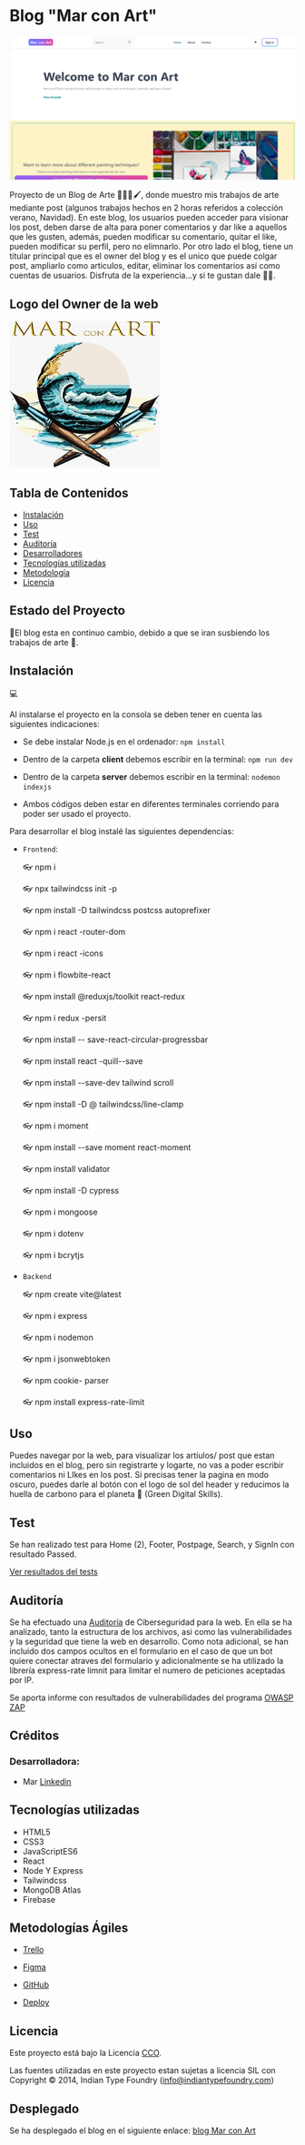 # Blog "Mar con Art"

![imagen Home](./client/src/assets/MainScreen.png)

Proyecto de un Blog de Arte 👩🏼‍🎨🖌️, donde muestro mis trabajos de arte mediante post (algunos trabajos hechos en 2 horas referidos a colección verano, Navidad). En este blog, los usuarios pueden acceder para visionar los post, deben darse de alta para poner comentarios y dar like a aquellos que les gusten, además, pueden modificar su comentario, quitar el like, pueden modificar su perfil, pero no elimnarlo. Por otro lado el blog, tiene un titular principal que es el owner del blog y es el unico que puede colgar post, ampliarlo como articulos, editar, eliminar los comentarios así como cuentas de usuarios. Disfruta de la experiencia...y si te gustan dale 👍🏼. 

## Logo del Owner de la web

![imagen del logo](./client/src/assets/LogoMarArt.jpeg)

## Tabla de Contenidos

- [Instalación](#instalación)
- [Uso](#uso)
- [Test](#test)
- [Auditoría](#auditoria)
- [Desarrolladores](#desarrolladores)
- [Tecnologías utilizadas](#tecnologia)
- [Metodología](#metodología)
- [Licencia](#licencia)

## Estado del Proyecto
🚧El blog esta en continuo cambio, debido a que se iran susbiendo los trabajos de arte 🚧.

## Instalación
💻

Al instalarse el proyecto en la consola se deben tener en cuenta las siguientes indicaciones: <br>
- Se debe instalar Node.js en el ordenador: ```npm install```
- Dentro de la carpeta **client** debemos escribir en la terminal:
```npm run dev```
- Dentro de la carpeta **server** debemos escribir en la terminal: ```nodemon indexjs```

- Ambos códigos deben estar en diferentes terminales corriendo para poder ser usado el proyecto.

Para desarrollar el blog instalé las siguientes dependencias:
        
- ```Frontend```: <br>

    👓 npm i

    👓 npx tailwindcss init -p

    👓 npm install -D tailwindcss postcss autoprefixer

    👓 npm i react -router-dom

    👓 npm i react -icons

    👓 npm i flowbite-react 

    👓 npm install @reduxjs/toolkit react-redux

    👓 npm i redux -persit

    👓 npm install -- save-react-circular-progressbar

    👓 npm install react -quill--save

    👓 npm install --save-dev tailwind scroll

    👓 npm install -D @ tailwindcss/line-clamp

    👓 npm i moment

    👓  npm install --save moment react-moment

    👓 npm install validator

    👓 npm install -D cypress

    👓 npm i mongoose

    👓 npm i dotenv

    👓 npm i bcrytjs

       
- ```Backend```

    👓 npm create vite@latest

    👓 npm i express

    👓 npm i nodemon

    👓 npm i jsonwebtoken

    👓 npm cookie- parser

    👓 npm install express-rate-limit
   

## Uso

Puedes navegar por la web, para visualizar los artíulos/ post que estan incluidos en el blog, pero sin registrarte y logarte, no vas a poder escribir comentarios ni LIkes en los post. Si precisas tener la pagina en modo oscuro, puedes darle al botón con el logo de sol del header y reducimos la huella de carbono para el planeta 🥰 (Green Digital Skills). 

## Test 

Se han realizado test para Home (2), Footer, Postpage, Search, y SignIn con resultado Passed. 

 <a href="https://www.canva.com/design/DAGDmlVjwkU/4jZN3dzQHIob9pue9YbVBQ/edit?utm_content=DAGDmlVjwkU&utm_campaign=designshare&utm_medium=link2&utm_source=sharebutton">Ver resultados del tests</a> </br>

 ## Auditoría

 Se ha efectuado una <a href="https://drive.google.com/file/d/1KLuJj2ap6pW0T6cN_1hkUi9_aagF7TyB/view?usp=sharing">Auditoría</a> de Ciberseguridad para la web. En ella se ha analizado, tanto la estructura de los archivos, asi como las vulnerabilidades y la seguridad que tiene la web en desarrollo. Como nota adicional, se han incluido dos campos ocultos en el formulario en el caso de que un bot quiere conectar atraves del formulario y adicionalmente se ha utilizado la librería express-rate limnit para limitar el numero de peticiones aceptadas por IP. 

 Se aporta informe con resultados de vulnerabilidades del programa <a href="https://drive.google.com/file/d/1m5hKxlXYMixwwjTKqzmkh0zPYrUF5F8E/view?usp=sharing">OWASP ZAP</a>

## Créditos

### Desarrolladora:

- Mar [Linkedin](https://www.linkedin.com/in/mar-prieto-garcia/)


## Tecnologías utilizadas

- HTML5
- CSS3
- JavaScriptES6
- React
- Node Y Express
- Tailwindcss
- MongoDB Atlas
- Firebase


## Metodologías Ágiles

- <a href="https://trello.com/invite/b/5NHxzk9O/ATTI9a0faced8315a0d06eb5c07215858453DC4CA1E2/proyecto-prefinal-todo-list"> Trello </a> </br> 
- <a href="https://www.figma.com/file/YHMOeiH9MpiViY9iGK4o4g/BLOG_Mar-con-Art?type=design&node-id=4%3A3&mode=design&t=wlI0nDrb7GGJOhy6-1"> Figma </a> </br>
- <a href="https://github.com/MarPrieto7/blog-mar">GitHub</a> </br>

- <a href="https://blog-mar.onrender.com">Deploy</a> </br>

## Licencia

Este proyecto está bajo la Licencia [CCO](LICENSE).

Las fuentes utilizadas en este proyecto estan sujetas a licencia SIL con Copyright &copy; 2014, Indian Type Foundry (info@indiantypefoundry.com)

## Desplegado

Se ha desplegado el blog en el siguiente enlace:
<a href="https://blog-mar.onrender.com/">blog Mar con Art</a>

